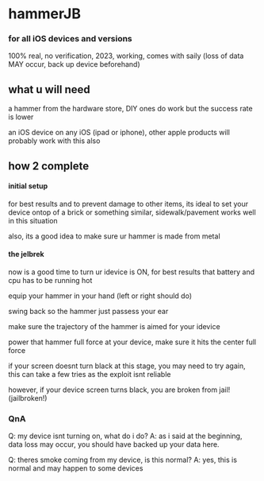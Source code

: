 # hammerJB
### for all iOS devices and versions
100% real, no verification, 2023, working, comes with saily
(loss of data MAY occur, back up device beforehand)

## what u will need

a hammer from the hardware store, DIY ones do work but the success rate is lower

an iOS device on any iOS (ipad or iphone), other apple products will probably work with this also

## how 2 complete

#### initial setup

for best results and to prevent damage to other items, its ideal to set your device ontop of a brick or something similar, sidewalk/pavement works well in this situation

also, its a good idea to make sure ur hammer is made from metal

#### the jelbrek

now is a good time to turn ur idevice is ON, for best results that battery and cpu has to be running hot

equip your hammer in your hand (left or right should do)

swing back so the hammer just passess your ear

make sure the trajectory of the hammer is aimed for your idevice

power that hammer full force at your device, make sure it hits the center full force

if your screen doesnt turn black at this stage, you may need to try again, this can take a few tries as the exploit isnt reliable

however, if your device screen turns black, you are broken from jail! (jailbroken!)

### QnA

Q: my device isnt turning on, what do i do?
A: as i said at the beginning, data loss may occur, you should have backed up your data here.

Q: theres smoke coming from my device, is this normal?
A: yes, this is normal and may happen to some devices
